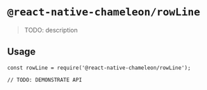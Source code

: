 # `@react-native-chameleon/rowLine`

> TODO: description

## Usage

```
const rowLine = require('@react-native-chameleon/rowLine');

// TODO: DEMONSTRATE API
```
